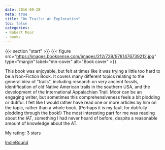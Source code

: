```yaml
---
date: 2016-09-28
meta: true
title: "On Trails: An Exploration"
toc: false
categories:
- Robert Moor
- books
---
```


{{< section "start" >}}
{{< figure src="https://images.booksense.com/images/212/739/9781476739212.jpg" type="margin" label="mn-cover" alt="Book cover" >}}

This book was enjoyable, but felt at times like it was trying a little too hard to be a Non-Fiction Book. It covers many different topics relating to the general idea of "trails", including research on very ancient fossils, identification of old Native American trails in the southern USA, and the development of the International Appalachian Trail. Moor can be an engaging writer, but sometimes this comprehensiveness feels a bit plodding or dutiful. I felt like I would rather have read one or more articles by him on the topic, rather than a whole book. (Perhaps it is my fault for dutifully plodding through the book!) The most interesting part for me was reading about the IAT, something I had never heard of before, despite a reasonable amount of knowledge about the AT. 

My rating: 3 stars  

[IndieBound](https://www.indiebound.org/book/9781476739212)
